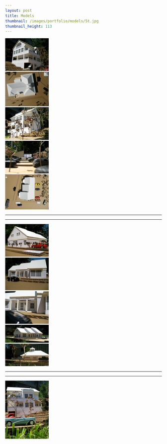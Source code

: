 ```yaml
---
layout: post
title: Models
thumbnail: /images/portfolio/models/5t.jpg
thumbnail_height: 113
---
```


<div class="span-4 append-1"><a class="fancybox" data-fancybox-group="group" href="/images/portfolio/models/1.jpg"><img height="105" width="140" class="top left item" src="/images/portfolio/models/1t.jpg"></a></div>
<div class="span-4 append-1"><a class="fancybox" data-fancybox-group="group" href="/images/portfolio/models/11.jpg"><img height="111" width="140" class="top left item" src="/images/portfolio/models/11t.jpg"></a></div>
<div class="span-4 append-1"><a class="fancybox" data-fancybox-group="group" href="/images/portfolio/models/3.jpg"><img width="140" height="105" class="top left item" src="/images/portfolio/models/3t.jpg"></a></div>
<div class="span-4 append-1"><a class="fancybox" data-fancybox-group="group" href="/images/portfolio/models/4.jpg"><img width="140" height="105" class="top left item" src="/images/portfolio/models/4t.jpg"></a></div>
<div class="span-4 last"><a class="fancybox" data-fancybox-group="group" href="/images/portfolio/models/5.jpg"><img height="113" width="140" class="top left item" src="/images/portfolio/models/5t.jpg"></a></div>

<hr class="space" />
<hr class="space" />

<div class="span-4 append-1"><a class="fancybox" data-fancybox-group="group" href="/images/portfolio/models/7.jpg"><img height="105" width="140" class="top left item" src="/images/portfolio/models/7t.jpg"></a></div>
<div class="span-4 append-1"><a class="fancybox" data-fancybox-group="group" href="/images/portfolio/models/8.jpg"><img height="105" width="140" class="top left item" src="/images/portfolio/models/8t.jpg"></a></div>
<div class="span-4 append-1"><a class="fancybox" data-fancybox-group="group" href="/images/portfolio/models/9.jpg"><img height="105" width="140" class="top left item" src="/images/portfolio/models/9t.jpg"></a></div>
<div class="span-4 append-1"><a class="fancybox" data-fancybox-group="group" href="/images/portfolio/models/6.jpg"><img height="58" width="140" class="top left item" src="/images/portfolio/models/6t.jpg"></a></div>
<div class="span-4 last"><a class="fancybox" data-fancybox-group="group" href="/images/portfolio/models/10.jpg"><img height="72" width="140" class="top left item" src="/images/portfolio/models/10t.jpg"></a></div>

<hr class="space" />
<hr class="space" />

<div class="span-4 append-1"><a class="fancybox" data-fancybox-group="group" href="/images/portfolio/models/2.jpg"><img height="187" width="140" class="top left item" src="/images/portfolio/models/2t.jpg"></a></div>
